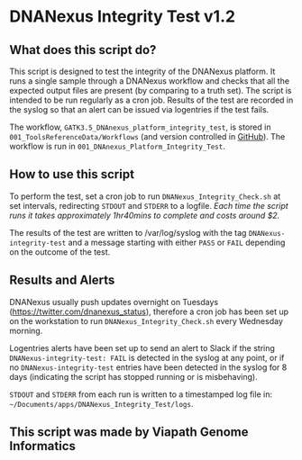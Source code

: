 # DNANexus Integrity Test v1.2

## What does this script do?
This script is designed to test the integrity of the DNANexus platform. It runs a single sample through a DNANexus workflow and checks that all the expected output files are present (by comparing to a truth set). The script is intended to be run regularly as a cron job. Results of the test are recorded in the syslog so that an alert can be issued via logentries if the test fails.

The workflow, `GATK3.5_DNAnexus_platform_integrity_test`, is stored in `001_ToolsReferenceData/Workflows` (and version controlled in [GitHub](https://github.com/moka-guys/dnanexus_platform_integrity_test_workflow)). The workflow is run in `001_DNAnexus_Platform_Integrity_Test`.

## How to use this script
To perform the test, set a cron job to run `DNANexus_Integrity_Check.sh` at set intervals, redirecting `STDOUT` and `STDERR` to a logfile.  *Each time the script runs it takes approximately 1hr40mins to complete and costs around $2.*

The results of the test are written to /var/log/syslog with the tag `DNANexus-integrity-test` and a message starting with either `PASS` or `FAIL` depending on the outcome of the test.

## Results and Alerts
DNANexus usually push updates overnight on Tuesdays (https://twitter.com/dnanexus_status), therefore a cron job has been set up on the workstation to run `DNANexus_Integrity_Check.sh` every Wednesday morning.

Logentries alerts have been set up to send an alert to Slack if the string `DNANexus-integrity-test: FAIL` is detected in the syslog at any point, or if no `DNANexus-integrity-test` entries have been detected in the syslog for 8 days (indicating the script has stopped running or is misbehaving).

`STDOUT` and `STDERR` from each run is written to a timestamped log file in: `~/Documents/apps/DNANexus_Integrity_Test/logs`.

## This script was made by Viapath Genome Informatics

